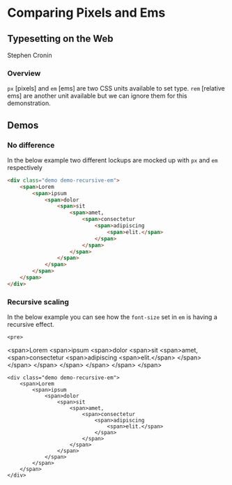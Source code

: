 
# Comparing Pixels and Ems
## Typesetting on the Web
Stephen Cronin

### Overview</h3>

`px` [pixels] and `em` [ems] are two CSS units available to set type. `rem` [relative ems] are another unit available but we can ignore them for this demonstration.

## Demos

### No difference

In the below example two different lockups are mocked up with `px` and `em` respectively

```html
<div class="demo demo-recursive-em">
    <span>Lorem
        <span>ipsum
            <span>dolor
                <span>sit
                    <span>amet,
                        <span>consectetur
                            <span>adipiscing
                                <span>elit.</span>
                            </span>
                        </span>
                    </span>
                </span>
            </span>
        </span>
    </span>
</div>
```

### Recursive scaling


In the below example you can see how the `font-size` set in `em` is having a recursive effect.

    <pre>
&lt;span&gt;Lorem
&lt;span&gt;ipsum
&lt;span&gt;dolor
&lt;span&gt;sit
&lt;span&gt;amet,
&lt;span&gt;consectetur
    &lt;span&gt;adipiscing
        &lt;span&gt;elit.&lt;/span&gt;
    &lt;/span&gt;
&lt;/span&gt;
&lt;/span&gt;
&lt;/span&gt;
&lt;/span&gt;
&lt;/span&gt;
&lt;/span&gt;
    </pre>

    <div class="demo demo-recursive-em">
        <span>Lorem
            <span>ipsum
                <span>dolor
                    <span>sit
                        <span>amet,
                            <span>consectetur
                                <span>adipiscing
                                    <span>elit.</span>
                                </span>
                            </span>
                        </span>
                    </span>
                </span>
            </span>
        </span>
    </div>
</div>
</section>
</article>
</main>

